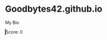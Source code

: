 # Goodbytes42.github.io
My Bio

<canvas id="myCanvas" width="800" height="600" style="border:1px solid #000000;background-color:#000000" onkeypress="handleInput(event)" onload="startGame()">
</canvas> 
Score:
<label id="myScore">0</label>
</div>

<script src="spaceshooter/game.js">
 

